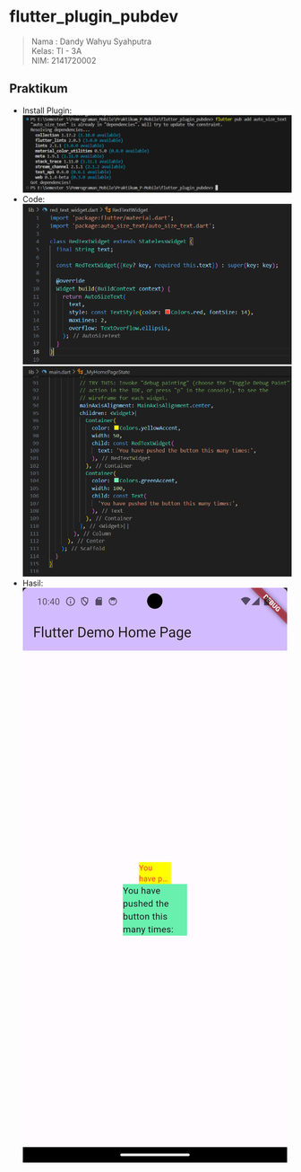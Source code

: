 # flutter_plugin_pubdev

> Nama  : Dandy Wahyu Syahputra</br>Kelas: TI - 3A
</br>NIM: 2141720002

## Praktikum

- Install Plugin:<br>
![Alt text](assets/install_plugin.png)
- Code:<br>
![Alt text](assets/Code_RedTextWidget.png)
![Alt text](assets/Code_MainDart.png)
- Hasil:<br>
![Alt text](assets/Week9_HasilPraktikum.png)